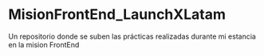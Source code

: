 # MisionFrontEnd_LaunchXLatam
Un repositorio donde se suben las prácticas realizadas durante mi estancia en la mision FrontEnd 
